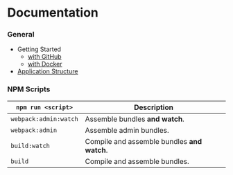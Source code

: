 # Documentation

### General
* Getting Started
  - [with GitHub](./getting-started.md)
  - [with Docker](./getting-started-docker.md)
* [Application Structure](./structure.md)

### NPM Scripts

|`npm run <script>`|Description|
|------------------|-----------|
|`webpack:admin:watch`|Assemble bundles **and watch**.|
|`webpack:admin`|Assemble admin bundles.|
|`build:watch`|Compile and assemble bundles **and watch**.|
|`build`|Compile and assemble bundles.|
